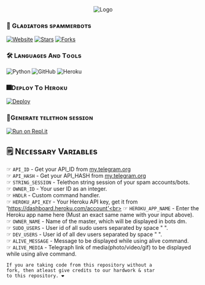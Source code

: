 <!--This Bot is Made By Gladitors Project-->
<p align="center">
  <img src="resources/Gladiators.jpeg" alt="Logo">
</p>

### 🚀 Gʟᴀᴅɪᴀᴛᴏʀs sᴘᴀᴍᴍᴇʀʙᴏᴛs
  <a href="https://github.com/Gladiators-Projects"><img alt="Website" src="https://img.shields.io/badge/Gladiators-Projects-blue"></a>
  [![Stars](https://img.shields.io/github/stars/Gladiators-Projects/spammerbots?style=social)](https://github.com/Gladiators-Projects/spammerbots/stargazers)
  [![Forks](https://img.shields.io/github/forks/Gladiators-Projects/spammerbots?style=social)](https://github.com/Gladiators-Projects/spammerbots/fork)

### 🛠️ Lᴀɴɢᴜᴀɢᴇs Aɴᴅ Tᴏᴏʟs

  ![Python](https://img.shields.io/badge/Python-3776AB?style=for-the-badge&logo=python&logoColor=white)
  ![GitHub](https://img.shields.io/badge/GitHub-100000?style=for-the-badge&logo=github&logoColor=white)
  ![Heroku](https://img.shields.io/badge/Heroku-430098?style=for-the-badge&logo=heroku&logoColor=white)
  

### 🎆Dᴇᴘʟᴏʏ Tᴏ Hᴇʀᴏᴋᴜ
  
  [![Deploy](https://www.herokucdn.com/deploy/button.svg)](https://heroku.com/deploy?template=https://github.com/ITZ-STAR-BOY/SpamBot)


### 🧿Gᴇɴᴇʀᴀᴛᴇ ᴛᴇʟᴇᴛʜᴏɴ sᴇssɪᴏɴ
  
  [![Run on Repl.it](https://replit.com/badge/github/TeamUltroid/Ultroid)](https://replit.com/@Acinonyx/TELETHON-SESSSION-GENERATOR#main.py)


## 🗒️ Nᴇᴄᴇssᴀʀʏ Vᴀʀɪᴀʙʟᴇs

☞ `API_ID` - Get your API_ID from [my.telegram.org](https://my.telegram.org/)<br>
☞ `API_HASH` - Get your API_HASH from [my.telegram.org](https://my.telegram.org/)<br>
☞ `STRING_SESSION` - Telethon string session of your spam accounts/bots.<br>
☞ `OWNER_ID` - Your user ID as an integer.<br>
☞ `HNDLR` - Custom command handler.<br>
☞ `HEROKU_API_KEY` - Your Heroku API key, get it from 'https://dashboard.heroku.com/account'<br>
☞ `HEROKU_APP_NAME` - Enter the Heroku app name here (Must an exact same name with your input above).<br>
☞ `OWNER_NAME` - Name of the master, which will be displayed in bots dm.<br>
☞ `SUDO_USERS` - User id of all sudo users separated by space " ".<br>
☞ `DEV_USERS` - User id of all dev users separated by space " ".<br>
☞ `ALIVE_MESSAGE` - Message to be displayed while using alive command.<br>
☞ `ALIVE_MEDIA` - Telegraph link of media(photo/video/gif) to be displayed while using alive command.<br>

```
If you are taking code from this repository without a
fork, then atleast give credits to our hardwork & star
to this repository. ❤️
```
